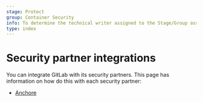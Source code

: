 ```yaml
---
stage: Protect
group: Container Security
info: To determine the technical writer assigned to the Stage/Group associated with this page, see https://about.gitlab.com/handbook/engineering/ux/technical-writing/#designated-technical-writers
type: index
---
```


# Security partner integrations

You can integrate GitLab with its security partners. This page has information on how do this with
each security partner:

- [Anchore](https://docs.anchore.com/current/docs/using/integration/ci_cd/gitlab/)
